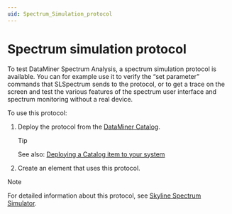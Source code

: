 ```yaml
---
uid: Spectrum_Simulation_protocol
---
```


# Spectrum simulation protocol

To test DataMiner Spectrum Analysis, a spectrum simulation protocol is available. You can for example use it to verify the “set parameter” commands that SLSpectrum sends to the protocol, or to get a trace on the screen and test the various features of the spectrum user interface and spectrum monitoring without a real device.

To use this protocol:

1. Deploy the protocol from the [DataMiner Catalog](https://catalog.dataminer.services/details/6f33ec9f-e83d-49d5-8f85-87ad66eaa5c7).

   > [!TIP]
   > See also: [Deploying a Catalog item to your system](xref:Deploying_a_catalog_item)

1. Create an element that uses this protocol.

> [!NOTE]
> For detailed information about this protocol, see [Skyline Spectrum Simulator](https://docs.dataminer.services/connector/doc/Skyline_Spectrum_Simulation.html).
